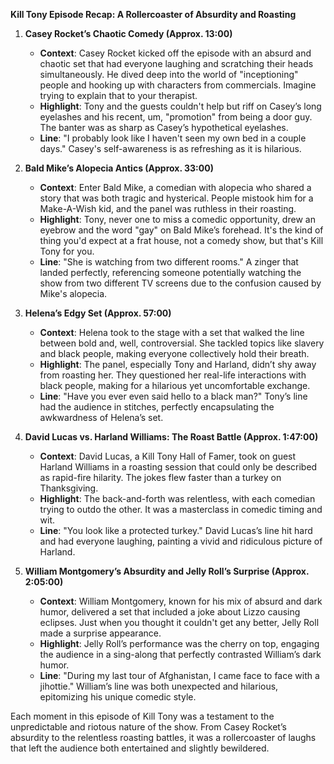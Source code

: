 **Kill Tony Episode Recap: A Rollercoaster of Absurdity and Roasting**

1. **Casey Rocket’s Chaotic Comedy (Approx. 13:00)**
   - **Context**: Casey Rocket kicked off the episode with an absurd and chaotic set that had everyone laughing and scratching their heads simultaneously. He dived deep into the world of "inceptioning" people and hooking up with characters from commercials. Imagine trying to explain that to your therapist.
   - **Highlight**: Tony and the guests couldn't help but riff on Casey’s long eyelashes and his recent, um, "promotion" from being a door guy. The banter was as sharp as Casey’s hypothetical eyelashes.
   - **Line**: "I probably look like I haven't seen my own bed in a couple days." Casey's self-awareness is as refreshing as it is hilarious.

2. **Bald Mike’s Alopecia Antics (Approx. 33:00)**
   - **Context**: Enter Bald Mike, a comedian with alopecia who shared a story that was both tragic and hysterical. People mistook him for a Make-A-Wish kid, and the panel was ruthless in their roasting.
   - **Highlight**: Tony, never one to miss a comedic opportunity, drew an eyebrow and the word "gay" on Bald Mike’s forehead. It's the kind of thing you'd expect at a frat house, not a comedy show, but that's Kill Tony for you.
   - **Line**: "She is watching from two different rooms." A zinger that landed perfectly, referencing someone potentially watching the show from two different TV screens due to the confusion caused by Mike's alopecia.

3. **Helena’s Edgy Set (Approx. 57:00)**
   - **Context**: Helena took to the stage with a set that walked the line between bold and, well, controversial. She tackled topics like slavery and black people, making everyone collectively hold their breath.
   - **Highlight**: The panel, especially Tony and Harland, didn’t shy away from roasting her. They questioned her real-life interactions with black people, making for a hilarious yet uncomfortable exchange.
   - **Line**: "Have you ever even said hello to a black man?" Tony’s line had the audience in stitches, perfectly encapsulating the awkwardness of Helena’s set.

4. **David Lucas vs. Harland Williams: The Roast Battle (Approx. 1:47:00)**
   - **Context**: David Lucas, a Kill Tony Hall of Famer, took on guest Harland Williams in a roasting session that could only be described as rapid-fire hilarity. The jokes flew faster than a turkey on Thanksgiving.
   - **Highlight**: The back-and-forth was relentless, with each comedian trying to outdo the other. It was a masterclass in comedic timing and wit.
   - **Line**: "You look like a protected turkey." David Lucas’s line hit hard and had everyone laughing, painting a vivid and ridiculous picture of Harland.

5. **William Montgomery’s Absurdity and Jelly Roll’s Surprise (Approx. 2:05:00)**
   - **Context**: William Montgomery, known for his mix of absurd and dark humor, delivered a set that included a joke about Lizzo causing eclipses. Just when you thought it couldn't get any better, Jelly Roll made a surprise appearance.
   - **Highlight**: Jelly Roll’s performance was the cherry on top, engaging the audience in a sing-along that perfectly contrasted William’s dark humor.
   - **Line**: "During my last tour of Afghanistan, I came face to face with a jihottie." William’s line was both unexpected and hilarious, epitomizing his unique comedic style.

Each moment in this episode of Kill Tony was a testament to the unpredictable and riotous nature of the show. From Casey Rocket’s absurdity to the relentless roasting battles, it was a rollercoaster of laughs that left the audience both entertained and slightly bewildered.